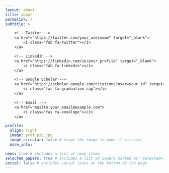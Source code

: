 ```yaml
---
layout: about
title: about
permalink: /
subtitle: >

    <!-- Twitter -->
    <a href="https://twitter.com/your_username" target="_blank">
        <i class="fab fa-twitter"></i>
    </a>

    <!-- LinkedIn -->
    <a href="https://linkedin.com/in/your_profile" target="_blank">
        <i class="fab fa-linkedin"></i>
    </a>

    <!-- Google Scholar -->
    <a href="https://scholar.google.com/citations?user=your_id" target="_blank">
        <i class="fas fa-graduation-cap"></i>
    </a>

    <!-- Email -->
    <a href="mailto:your_email@example.com">
        <i class="fas fa-envelope"></i>
    </a>

profile:
  align: right
  image: prof_pic.jpg
  image_circular: false # crops the image to make it circular
  more_info: 

news: true # includes a list of news items
selected_papers: true # includes a list of papers marked as "selected={true}"
social: false # includes social icons at the bottom of the page
---
```

